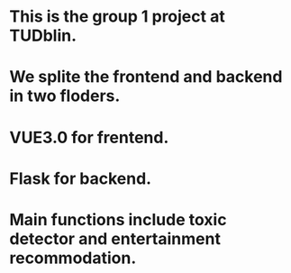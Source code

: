 # This is the group 1 project at TUDblin.

# We splite the frontend and backend in two floders.

# VUE3.0 for frentend.

# Flask for backend.

# Main functions include toxic detector and entertainment recommodation.







